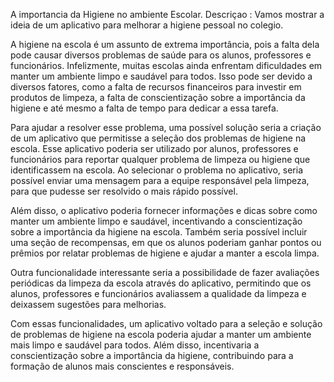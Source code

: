 


A importancia da Higiene no ambiente Escolar.
Descriçao : Vamos mostrar a ideia de um aplicativo para melhorar a higiene pessoal no colegio.

A higiene na escola é um assunto de extrema importância, pois a falta dela pode causar diversos problemas de saúde para os alunos, professores e funcionários. Infelizmente, muitas escolas ainda enfrentam dificuldades em manter um ambiente limpo e saudável para todos. Isso pode ser devido a diversos fatores, como a falta de recursos financeiros para investir em produtos de limpeza, a falta de conscientização sobre a importância da higiene e até mesmo a falta de tempo para dedicar a essa tarefa.

Para ajudar a resolver esse problema, uma possível solução seria a criação de um aplicativo que permitisse a seleção dos problemas de higiene na escola. Esse aplicativo poderia ser utilizado por alunos, professores e funcionários para reportar qualquer problema de limpeza ou higiene que identificassem na escola. Ao selecionar o problema no aplicativo, seria possível enviar uma mensagem para a equipe responsável pela limpeza, para que pudesse ser resolvido o mais rápido possível.

Além disso, o aplicativo poderia fornecer informações e dicas sobre como manter um ambiente limpo e saudável, incentivando a conscientização sobre a importância da higiene na escola. Também seria possível incluir uma seção de recompensas, em que os alunos poderiam ganhar pontos ou prêmios por relatar problemas de higiene e ajudar a manter a escola limpa.

Outra funcionalidade interessante seria a possibilidade de fazer avaliações periódicas da limpeza da escola através do aplicativo, permitindo que os alunos, professores e funcionários avaliassem a qualidade da limpeza e deixassem sugestões para melhorias.

Com essas funcionalidades, um aplicativo voltado para a seleção e solução de problemas de higiene na escola poderia ajudar a manter um ambiente mais limpo e saudável para todos. Além disso, incentivaria a conscientização sobre a importância da higiene, contribuindo para a formação de alunos mais conscientes e responsáveis.
